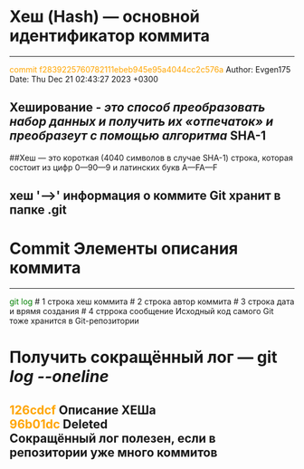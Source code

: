 # **Хеш (Hash)** — основной идентификатор коммита
---
<span style="color:orange">
commit f2839225760782111ebeb945e95a4044cc2c576a
</span>
Author: Evgen175 <myEmail@gmail.com>
Date:   Thu Dec 21 02:43:27 2023 +0300

## __Хеширование__ - *это способ преобразовать набор данных и получить их «отпечаток»  и преобразеут с помощью алгоритма* **SHA-1**  
##Хеш — это короткая (4040 символов в случае SHA-1) строка, которая состоит из цифр 0—90—9 и латинских букв A—FA—F
## хеш '-->' информация о коммите Git хранит в папке .git

# **Commit** Элементы описания коммита
---
<span style="color:green">
git log 
</span>
# 1 строка хеш коммита  
# 2 строка автор коммита  
# 3 строка дата и врямя создания  
# 4 стррока сообщение  
Исходный код самого Git тоже хранится в Git-репозитории

# Получить сокращённый лог — git *log --oneline*<br>
<span style="color:orange">126cdcf</span> Описание ХЕШа  
<span style="color:orange">96b01dc</span> Deleted  
Сокращённый лог полезен, если в репозитории уже много коммитов
---
